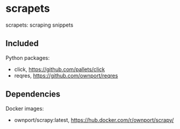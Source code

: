 # scrapets

scrapets: scraping snippets

## Included

Python packages:
- click, https://github.com/pallets/click
- reqres, https://github.com/ownport/reqres

## Dependencies

Docker images:
- ownport/scrapy:latest, https://hub.docker.com/r/ownport/scrapy/
